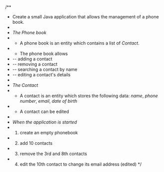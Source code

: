  /**
  * Create a small Java application that allows the management of a phone book.
  *
  * *The Phone book*
  * - A phone book is an entity which contains a list of *Contact*.
  * - The phone book allows
  * -- adding a contact
  * -- removing a contact
  * -- searching a contact by name
  * -- editing a contact's details
  *
  * *The Contact*
  * - A contact is an entity which stores the following data: _name_, _phone number_, _email_, _date of birth_
  * - A contact can be edited
  *
  * *When the application is started*
  * 1. create an empty phonebook
  * 2. add 10 contacts
  * 3. remove the 3rd and 8th contacts
  * 4. edit the 10th contact to change its email address (edited)
 */
